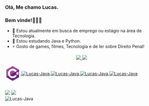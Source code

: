 ### Olá, Me chamo Lucas.



### Bem vinde!👋👋👋



- 🔭 Estou atualmente em busca de emprego ou estágio na área de Tecnologia.
- 🌱 Estou estudando Java e Python.
- ⚡ Gosto de games, filmes, Tecnologia e de ler sobre Direito Penal!

<div align="center">
  <a href="https://github.com/lgabrieldiniz05">
  <img height="180em" src="https://github-readme-stats.vercel.app/api?username=lgabrieldiniz05&show_icons=true&theme=dark&include_all_commits=true&count_private=true"/>
  <img height="180em" src="https://github-readme-stats.vercel.app/api/top-langs/?username=lgabrieldiniz05&layout=compact&langs_count=7&theme=dark"/>
</div>

<div style="display: inline_block"><br>
  <img align="center" alt="Lucas-Csharp" height="50" width="50" src="https://raw.githubusercontent.com/devicons/devicon/master/icons/csharp/csharp-original.svg">
  <img align="center" alt="Lucas-Java" height="40" width="80" src="https://img.shields.io/badge/MongoDB-4EA94B?style=for-the-badge&logo=mongodb&logoColor=white" />
  <img align="center" alt="Lucas-Java" height="50" width="50" src="https://cdn.jsdelivr.net/gh/devicons/devicon/icons/java/java-original-wordmark.svg" />
  <img align="center" alt="Lucas-Java" height="40" width="80" src="https://img.shields.io/badge/Python-14354C?style=for-the-badge&logo=python&logoColor=white" />
  <img align="center" alt="Lucas-Java" height="40" width="80" src="https://img.shields.io/badge/MySQL-00000F?style=for-the-badge&logo=mysql&logoColor=white" 
      
</div>
  
  ##
  
  <div> 
  <a href="https://www.instagram.com/lucasdinizmelo/" target="_blank"><img src="https://img.shields.io/badge/-Instagram-%23E4405F?style=for-the-badge&logo=instagram&logoColor=white" target="_blank"></a>
  <a href="https://www.linkedin.com/in/lucas-gabriel-943941220/" target="_blank"><img src="https://img.shields.io/badge/-LinkedIn-%230077B5?style=for-the-badge&logo=linkedin&logoColor=white" target="_blank"></a> 
 
</div>
  
  <img align="center" alt="Lucas-Java" height="30" width="100" src="https://img.shields.io/badge/Intel-Core_i5_10th-0071C5?style=for-the-badge&logo=intel&logoColor=white" />
  
  </div>
